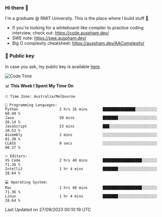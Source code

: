 ### Hi there 👋

I'm a graduate @ RMIT University. This is the place where I build stuff 👀. 

- If you're looking for a whiteboard-like compiler to practice coding interview, check out: https://code.auspham.dev/
- SWE note: https://swe.auspham.dev/
- Big O complexity cheatsheet: https://auspham.dev/AAComplexity/

### 🔑 Public key

In case you ask, my public key is available [here](https://public.auspham.dev/).

<!--START_SECTION:waka-->
![Code Time](http://img.shields.io/badge/Code%20Time-1%2C080%20hrs%2039%20mins-blue)

📊 **This Week I Spent My Time On** 

```text
🕑︎ Time Zone: Australia/Melbourne

💬 Programming Languages: 
Python                   2 hrs 16 mins       ███████████████░░░░░░░░░░   60.49 % 
Java                     58 mins             ███████░░░░░░░░░░░░░░░░░░   26.14 % 
JavaScript               23 mins             ███░░░░░░░░░░░░░░░░░░░░░░   10.53 % 
Assembly                 2 mins              ░░░░░░░░░░░░░░░░░░░░░░░░░   01.30 % 
CLASS                    0 secs              ░░░░░░░░░░░░░░░░░░░░░░░░░   00.37 % 

🔥 Editors: 
VS Code                  2 hrs 40 mins       ██████████████████░░░░░░░   71.36 % 
IntelliJ                 1 hr 4 mins         ███████░░░░░░░░░░░░░░░░░░   28.64 % 

💻 Operating System: 
Mac                      2 hrs 40 mins       ██████████████████░░░░░░░   71.36 % 
Linux                    1 hr 4 mins         ███████░░░░░░░░░░░░░░░░░░   28.64 % 
```


 Last Updated on 27/09/2023 00:10:19 UTC
<!--END_SECTION:waka-->

<!--
**rockmanvnx6/rockmanvnx6** is a ✨ _special_ ✨ repository because its `README.md` (this file) appears on your GitHub profile.

Here are some ideas to get you started:

- 🔭 I’m currently working on ...
- 🌱 I’m currently learning ...
- 👯 I’m looking to collaborate on ...
- 🤔 I’m looking for help with ...
- 💬 Ask me about ...
- 📫 How to reach me: ...
- 😄 Pronouns: ...
- ⚡ Fun fact: ...
-->

